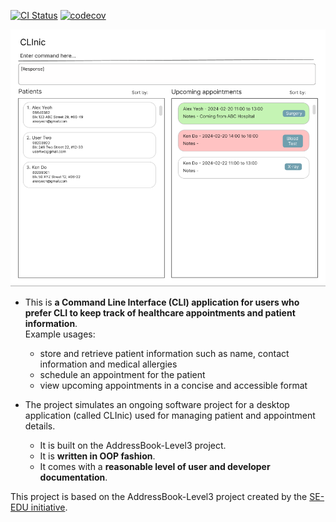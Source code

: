 [![CI Status](https://github.com/se-edu/addressbook-level3/workflows/Java%20CI/badge.svg)](https://github.com/se-edu/addressbook-level3/actions)
[![codecov](https://codecov.io/gh/AY2324S2-CS2103T-F10-3/tp/graph/badge.svg?token=X33TASQ7AY)](https://codecov.io/gh/AY2324S2-CS2103T-F10-3/tp)

![Ui](docs/images/Ui.png)

* This is **a Command Line Interface (CLI) application for users who prefer CLI to keep track of healthcare appointments and patient information**.<br>
  Example usages:
  * store and retrieve patient information such as name, contact information and medical allergies
  * schedule an appointment for the patient
  * view upcoming appointments in a concise and accessible format

* The project simulates an ongoing software project for a desktop application (called CLInic) used for managing patient and appointment details.
  * It is built on the AddressBook-Level3 project.
  * It is **written in OOP fashion**. 
  * It comes with a **reasonable level of user and developer documentation**.

This project is based on the AddressBook-Level3 project created by the [SE-EDU initiative](https://se-education.org).
